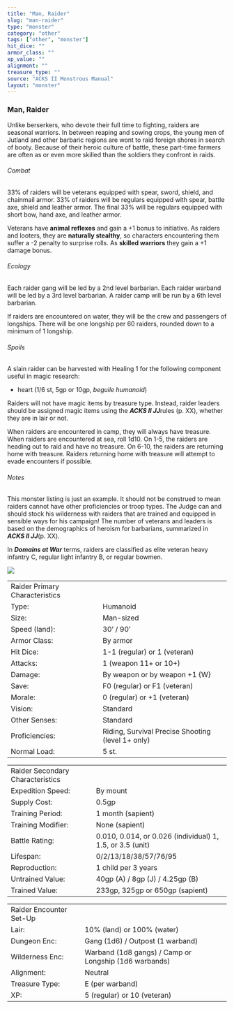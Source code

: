 ```yaml
---
title: "Man, Raider"
slug: "man-raider"
type: "monster"
category: "other"
tags: ["other", "monster"]
hit_dice: ""
armor_class: ""
xp_value: ""
alignment: ""
treasure_type: ""
source: "ACKS II Monstrous Manual"
layout: "monster"
---
```


### Man, Raider

Unlike berserkers, who devote their full time to fighting, raiders are seasonal warriors. In
between reaping and sowing crops, the young men of Jutland and other barbaric regions are wont to
raid foreign shores in search of booty. Because of their heroic culture of battle, these part-time
farmers are often as or even more skilled than the soldiers they confront in raids.

###### Combat

33% of raiders will be veterans equipped with spear, sword, shield, and chainmail armor. 33% of
raiders will be regulars equipped with spear, battle axe, shield and leather armor. The final 33%
will be regulars equipped with short bow, hand axe, and leather armor.

Veterans have **animal reflexes** and gain a +1 bonus to initiative. As raiders and looters, they
are **naturally stealthy**, so characters encountering them suffer a -2 penalty to surprise rolls.
As **skilled warriors** they gain a +1 damage bonus.

###### Ecology

Each raider gang will be led by a 2nd level barbarian. Each raider warband will be led by a 3rd
level barbarian. A raider camp will be run by a 6th level barbarian.

If raiders are encountered on water, they will be the crew and passengers of longships. There will
be one longship per 60 raiders, rounded down to a minimum of 1 longship.

###### Spoils

A slain raider can be harvested with Healing 1 for the following component useful in magic research:

* heart (1/6 st, 5gp or 10gp, *beguile humanoid*)

Raiders will not have magic items by treasure type. Instead, raider leaders should be assigned
magic items using the ***ACKS II JJ***rules (p. XX), whether they are in lair or not.

When raiders are encountered in camp, they will always have treasure. When raiders are encountered
at sea, roll 1d10. On 1-5, the raiders are heading out to raid and have no treasure. On 6-10, the
raiders are returning home with treasure. Raiders returning home with treasure will attempt to evade
encounters if possible.

###### Notes

This monster listing is just an example. It should not be construed to mean raiders cannot have
other proficiencies or troop types. The Judge can and should stock his wilderness with raiders that
are trained and equipped in sensible ways for his campaign! The number of veterans and leaders is
based on the demographics of heroism for barbarians, summarized in ***ACKS II JJ***(p. XX).

In ***Domains at War*** terms, raiders are classified as elite veteran heavy infantry C, regular
light infantry B, or regular bowmen.

![](data:image/png;base64...)

|  |  |
| --- | --- |
| Raider Primary Characteristics | |
| Type: | Humanoid |
| Size: | Man-sized |
| Speed (land): | 30’ / 90’ |
| Armor Class: | By armor |
| Hit Dice: | 1-1 (regular) or 1 (veteran) |
| Attacks: | 1 (weapon 11+ or 10+) |
| Damage: | By weapon or by weapon +1 {W} |
| Save: | F0 (regular) or F1 (veteran) |
| Morale: | 0 (regular) or +1 (veteran) |
| Vision: | Standard |
| Other Senses: | Standard |
| Proficiencies: | Riding, Survival  Precise Shooting (level 1+ only) |
| Normal Load: | 5 st. |

|  |  |
| --- | --- |
| Raider Secondary Characteristics | |
| Expedition Speed: | By mount |
| Supply Cost: | 0.5gp |
| Training Period: | 1 month (sapient) |
| Training Modifier: | None (sapient) |
| Battle Rating: | 0.010, 0.014, or 0.026 (individual) 1, 1.5, or 3.5 (unit) |
| Lifespan: | 0/2/13/18/38/57/76/95 |
| Reproduction: | 1 child per 3 years |
| Untrained Value: | 40gp (A) / 8gp (J) / 4.25gp (B) |
| Trained Value: | 233gp, 325gp or 650gp (sapient) |

|  |  |
| --- | --- |
| Raider Encounter Set-Up | |
| Lair: | 10% (land) or 100% (water) |
| Dungeon Enc: | Gang (1d6) / Outpost (1 warband) |
| Wilderness Enc: | Warband (1d8 gangs) /  Camp or Longship (1d6 warbands) |
| Alignment: | Neutral |
| Treasure Type: | E (per warband) |
| XP: | 5 (regular) or 10 (veteran) |
